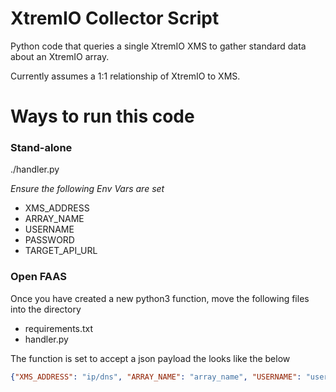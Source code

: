 # XtremIO Collector Script
Python code that queries a single XtremIO XMS to gather standard data about an XtremIO array.

Currently assumes a 1:1 relationship of XtremIO to XMS.

# Ways to run this code
### Stand-alone
./handler.py

*Ensure the following Env Vars are set*
- XMS_ADDRESS
- ARRAY_NAME
- USERNAME
- PASSWORD
- TARGET_API_URL

### Open FAAS
Once you have created a new python3 function, move the following files into the directory
- requirements.txt
- handler.py

The function is set to accept a json payload the looks like the below
```json
{"XMS_ADDRESS": "ip/dns", "ARRAY_NAME": "array_name", "USERNAME": "username", "PASSWORD": "password", "TARGET_API_URL": "https://api-endpoint.company.com"}
